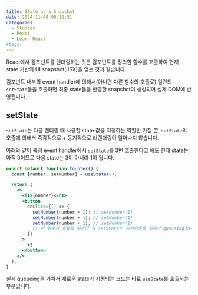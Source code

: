```yaml
---
title: State as a Snapshot
date: 2024-11-04 08:12:51
categories:
  - Studies
  - React
  - Learn React
#tags:
---
```

React에서 컴포넌트를 렌더링하는 것은 컴포넌트를 정의한 함수를 호출하여 현재 state 기반의 UI snapshot(JSX)을 얻는 것과 같습니다.

컴포넌트 내부의 event handler에 의해서(아니면 다른 함수의 호출로) 일련의 `setState`들을 호출하면 최종 state들을 반영한 snapshot이 생성되어 실제 DOM에 반영됩니다.

## setState

`setState`는 다음 렌더링 때 사용할 state 값을 지정하는 역할만 가질 뿐, `setState`의 호출에 의해서 즉각적으로 + 동기적으로 리렌더링이 일어나지 않습니다.

아래와 같이 특정 event handler에서 `setState`를 3번 호출한다고 해도 현재 state는 아직 0이므로 다음 state는 3이 아니라 1이 됩니다.

```jsx
export default function Counter() {
  const [number, setNumber] = useState(0);

  return (
    <>
      <h1>{number}</h1>
      <button
        onClick={() => {
          setNumber(number + 1); // setNumber(1)
          setNumber(number + 1); // setNumber(1)
          setNumber(number + 1); // setNumber(1)
          // 이 함수가 종료될 때까지 각 setState는 리렌더링을 위해서 queueing됩니다!
        }}
      >
        +3
      </button>
    </>
  );
}
```

실제 queueing을 거쳐서 새로운 state가 지정되는 코드는 바로 `useState`를 호출하는 부분입니다.
